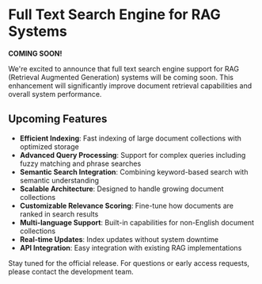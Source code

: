 # Full Text Search Engine for RAG Systems

**COMING SOON!**

We're excited to announce that full text search engine support for RAG (Retrieval Augmented Generation) systems will be coming soon. This enhancement will significantly improve document retrieval capabilities and overall system performance.

## Upcoming Features

- **Efficient Indexing**: Fast indexing of large document collections with optimized storage
- **Advanced Query Processing**: Support for complex queries including fuzzy matching and phrase searches
- **Semantic Search Integration**: Combining keyword-based search with semantic understanding
- **Scalable Architecture**: Designed to handle growing document collections
- **Customizable Relevance Scoring**: Fine-tune how documents are ranked in search results
- **Multi-language Support**: Built-in capabilities for non-English document collections
- **Real-time Updates**: Index updates without system downtime
- **API Integration**: Easy integration with existing RAG implementations

Stay tuned for the official release. For questions or early access requests, please contact the development team. 